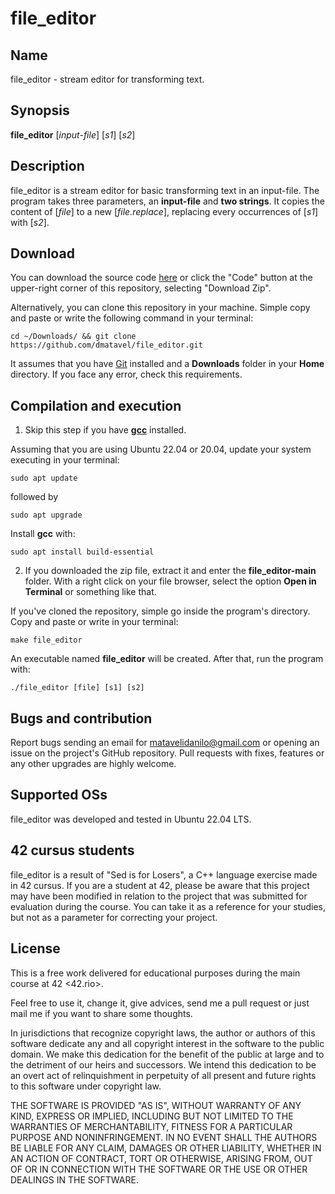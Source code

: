 
# file_editor

## Name

file_editor - stream editor for transforming text.

## **Synopsis**

**file_editor** [*input-file*] [*s1*] [*s2*]

## Description

file_editor is a stream editor for basic transforming text in an input-file. The program takes three parameters, an **input-file** and **two strings**. It copies the content of [*file*] to a new [*file.replace*], replacing every occurrences of [*s1*] with [*s2*].

## **Download**

You can download the source code [here](https://github.com/dmatavel/file_editor/archive/refs/heads/main.zip) or click the "Code" button at the upper-right corner of this repository, selecting "Download Zip".

Alternatively, you can clone this repository in your machine. Simple copy and paste or write the following command in your terminal:

    cd ~/Downloads/ && git clone https://github.com/dmatavel/file_editor.git

It assumes that you have [Git](https://git-scm.com/) installed and a **Downloads** folder in your **Home** directory. If you face any error, check this requirements.

## Compilation and execution

1. Skip this step if you have **[gcc](https://gcc.gnu.org/)** installed.

Assuming that you are using Ubuntu 22.04 or 20.04, update your system executing in your terminal:

    sudo apt update

followed by

    sudo apt upgrade

Install **gcc** with:

    sudo apt install build-essential

2. If you downloaded the zip file, extract it and enter the **file_editor-main** folder. With a right click on your file browser, select the option **Open in Terminal** or something like that.

If you've cloned the repository, simple go inside the program's directory. Copy and paste or write in your terminal:

    make file_editor

An executable named **file_editor** will be created. After that, run the program with:

    ./file_editor [file] [s1] [s2]

## Bugs and contribution

Report bugs sending an email for matavelidanilo@gmail.com or opening an issue on the project's GitHub repository. Pull requests with fixes, features or any other upgrades are highly welcome.  

## Supported OSs

file_editor was developed and tested in Ubuntu 22.04 LTS. 

## 42 cursus students

file_editor is a result of "Sed is for Losers", a C++ language exercise made in 42 cursus. If you are a student at 42, please be aware that this project may have been modified in relation to the project that was submitted for evaluation during the course. You can take it as a reference for your studies, but not as a parameter for correcting your project.

## License

This is a free work delivered for educational purposes during the main course
at 42 <42.rio>.

Feel free to use it, change it, give advices, send me a pull request or
just mail me if you want to share some thoughts.

In jurisdictions that recognize copyright laws, the author or authors
of this software dedicate any and all copyright interest in the
software to the public domain. We make this dedication for the benefit
of the public at large and to the detriment of our heirs and
successors. We intend this dedication to be an overt act of
relinquishment in perpetuity of all present and future rights to this
software under copyright law.

THE SOFTWARE IS PROVIDED "AS IS", WITHOUT WARRANTY OF ANY KIND,
EXPRESS OR IMPLIED, INCLUDING BUT NOT LIMITED TO THE WARRANTIES OF
MERCHANTABILITY, FITNESS FOR A PARTICULAR PURPOSE AND NONINFRINGEMENT.
IN NO EVENT SHALL THE AUTHORS BE LIABLE FOR ANY CLAIM, DAMAGES OR
OTHER LIABILITY, WHETHER IN AN ACTION OF CONTRACT, TORT OR OTHERWISE,
ARISING FROM, OUT OF OR IN CONNECTION WITH THE SOFTWARE OR THE USE OR
OTHER DEALINGS IN THE SOFTWARE.
